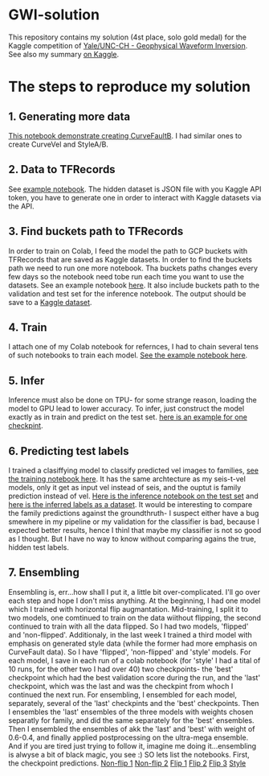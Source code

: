 # GWI-solution
This repository contains my solution (4st place, solo gold medal) for the Kaggle competition of [Yale/UNC-CH - Geophysical Waveform Inversion](https://www.kaggle.com/competitions/waveform-inversion). See also my summary [on Kaggle](https://www.kaggle.com/competitions/waveform-inversion/discussion/587500).  
# The steps to reproduce my solution  
## 1. Generating more data
[This notebook demonstrate creating CurveFaultB](https://www.kaggle.com/code/shlomoron/gwi-generate-cfb-public). I had similar ones to create CurveVel and StyleA/B.
## 2. Data to TFRecords
See [example notebook](https://www.kaggle.com/code/shlomoron/gwi-tfrecs-cfb). The hidden dataset is JSON file with you Kaggle API token, you have to generate one in order to interact with Kaggle datasets via the API.  
## 3. Find buckets path to TFRecords
In order to train on Colab, I feed the model the path to GCP buckets with TFRecords that are saved as Kaggle datasets. In order to find the buckets path we need to run one more notebook. Tha buckets paths changes every few days so the notebook need tobe run each time you want to use the datasets. See an example notebook [here](https://www.kaggle.com/code/shlomoron/gwi-gcp-path-tfrecs-x-cmprsd-val-f32). It also include buckets path to the validation and test set for the inference notebook. The output should be save to a [Kaggle dataset](https://www.kaggle.com/datasets/shlomoron/gwi-gcp-path-tfrecs-x-cmprsd-val-f32-ds).  
## 4. Train
I attach one of my Colab notebook for refernces, I had to chain several tens of such notebooks to train each model. [See the example notebook here](https://colab.research.google.com/drive/1kshcWCi8hbZtJVijVv2pez9PvAmxGjR_?usp=drive_link).   
## 5. Infer
Inference must also be done on TPU- for some strange reason, loading the model to GPU lead to lower accuracy. To infer, just construct the model exactly as in train and predict on the test set. [here is an example for one checkpint](https://colab.research.google.com/drive/1EuTwKgrXDsfE8yNLfgWcR7FMynUhTiwx?usp=sharing).  
## 6. Predicting test labels
I trained a clasiffying model to classify predicted vel images to families, [see the training notebook here](https://www.kaggle.com/code/shlomoron/gwi-classifier-1). It has the same archtecture as my seis-t-vel models, only it get as input vel instead of seis, and the ouptut is family prediction instead of vel. [Here is the inference notebook on the test set](https://www.kaggle.com/code/shlomoron/gwi-classifier-1-infer) and [here is the inferred labels as a dataset](https://www.kaggle.com/datasets/shlomoron/gwi-test-labels). It would be interesting to compare the family predictions against the groundthruth- I suspect either have a bug smewhere in my pipeline or my validation for the classifier is bad, because I expected better results, hence I thinl that maybe my classifier is not so good as I thought. But I have no way to know without comparing agains the true, hidden test labels.
## 7. Ensembling
Ensembling is, err...how shall I put it, a little bit over-complicated. I'll go over each step and hope I don't miss anything.
At the beginning, I had one model which I trained with horizontal flip augmantation. Mid-training, I split it to two models, one comtinued to train on the data wiithout flipping, the second continued to train with all the data flipped. So I had two models, 'flipped' and 'non-flipped'. Additionaly, in the last week I trained a third model with emphasis on generated style data (while the former had more emphasis on CurveFault data). So I have 'flipped', 'non-flipped' and 'style' models. For each model, I save in each run of a colab notebook (for 'style' I had a tital of 10 runs, for the other two I had over 40) two checkpoints- the 'best' checkpoint which had the best validation score during the run, and the 'last' checkpoint, which was the last and was the checkpint from whoch I continued the next run.
For ensembling, I ensembled for each model, separately, several of the 'last' checkpints and the 'best' checkpoints. Then I ensembles the 'last' ensembles of the three models with weights chosen separatly for family, and did the same separately for the 'best' ensembles. Then I ensembled the ensembles of akk the 'last' and 'best' with weight of 0.6-0.4, and finally applied postprocessing on the ultra-mega ensemble. And if you are tired just trying to follow it, imagine me doing it...ensembling is alwyse a bit of black magic, you see :)
SO lets list the notebooks.
First, the checkpoint predictions. 
[Non-flip 1](https://www.kaggle.com/code/shlomoron/gwi-preds-32-36-ds-to-notebook)
[Non-flip 2](https://www.kaggle.com/code/shlomoron/gwi-preds-37-52-ds-to-notebook)
[Flip 1](https://www.kaggle.com/code/shlomoron/gwi-preds-32-36-flip-ds-to-notebook)
[Flip 2](https://www.kaggle.com/code/shlomoron/gwi-preds-37-42-flip-ds-to-notebook)
[Flip 3](https://www.kaggle.com/code/shlomoron/gwi-preds-43-45-flip-ds-to-notebook)
[Style](https://www.kaggle.com/code/shlomoron/gwi-preds-6-10-style-ds-to-notebook)



